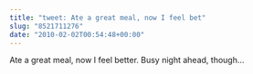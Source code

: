 ```yaml
---
title: "tweet: Ate a great meal, now I feel bet"
slug: "8521711276"
date: "2010-02-02T00:54:48+00:00"
---
```

Ate a great meal, now I feel better. Busy night ahead, though...